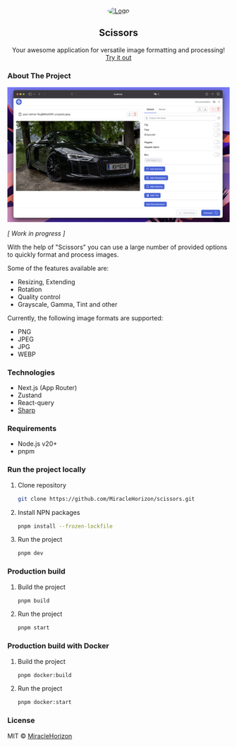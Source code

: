 <br />
<div align="center">
  <a href="https://raw.githubusercontent.com/MiracleHorizon/scissors/main/public/favicon-32x32.png">
    <img src="public/apple-touch-icon-120x120.png" alt="Logo" width=120 height=120 style="border-radius: 50%;">
  </a>

<h2 align="center">Scissors</h3>

  <p align="center">
    Your awesome application for versatile image formatting and processing!
    <br />
    <a href="https://image-converter-omega.vercel.app" target="_blank">Try it out</a>
  </p>
</div>

### About The Project

[![Product Screen Shot][preview-screenshot]][project-github]

<em>[ Work in progress ]</em>

With the help of "Scissors" you can use a large number of provided options to quickly format and process images.

Some of the features available are:
* Resizing, Extending
* Rotation
* Quality control
* Grayscale, Gamma, Tint and other

Currently, the following image formats are supported:
* PNG
* JPEG
* JPG
* WEBP

### Technologies

* Next.js (App Router)
* Zustand
* React-query
* [Sharp](https://sharp.pixelplumbing.com/)

### Requirements

* Node.js v20+
* pnpm


### Run the project locally
1. Clone repository
   ```sh
   git clone https://github.com/MiracleHorizon/scissors.git
   ```
2. Install NPN packages
   ```sh
   pnpm install --frozen-lockfile
   ```
3. Run the project
   ```sh
   pnpm dev
   ```

### Production build

1. Build the project
   ```sh
   pnpm build
   ```
2. Run the project
   ```sh
   pnpm start
   ```

### Production build with Docker

1. Build the project
   ```sh
   pnpm docker:build
   ```
2. Run the project
   ```sh
   pnpm docker:start
   ```

### License

MIT © [MiracleHorizon](https://github.com/MiracleHorizon)

[project-github]: https://github.com/MiracleHorizon/scissors
[preview-screenshot]: public/preview-screenshot.png
